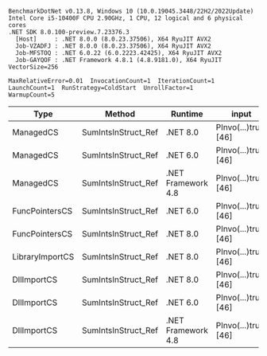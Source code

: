 ```

BenchmarkDotNet v0.13.8, Windows 10 (10.0.19045.3448/22H2/2022Update)
Intel Core i5-10400F CPU 2.90GHz, 1 CPU, 12 logical and 6 physical cores
.NET SDK 8.0.100-preview.7.23376.3
  [Host]     : .NET 8.0.0 (8.0.23.37506), X64 RyuJIT AVX2
  Job-VZADFJ : .NET 8.0.0 (8.0.23.37506), X64 RyuJIT AVX2
  Job-MFSTOQ : .NET 6.0.22 (6.0.2223.42425), X64 RyuJIT AVX2
  Job-GAYQOF : .NET Framework 4.8.1 (4.8.9181.0), X64 RyuJIT VectorSize=256

MaxRelativeError=0.01  InvocationCount=1  IterationCount=1  
LaunchCount=1  RunStrategy=ColdStart  UnrollFactor=1  
WarmupCount=5  

```
| Type            | Method              | Runtime            | input                | Mean        | Error | Median      | Min         | Max         | Allocated |
|---------------- |-------------------- |------------------- |--------------------- |------------:|------:|------------:|------------:|------------:|----------:|
| ManagedCS       | SumIntsInStruct_Ref | .NET 8.0           | PInvo(...)truct [46] |    376.6 μs |    NA |    376.6 μs |    376.6 μs |    376.6 μs |     400 B |
| ManagedCS       | SumIntsInStruct_Ref | .NET 6.0           | PInvo(...)truct [46] |    378.2 μs |    NA |    378.2 μs |    378.2 μs |    378.2 μs |     640 B |
| ManagedCS       | SumIntsInStruct_Ref | .NET Framework 4.8 | PInvo(...)truct [46] |    551.3 μs |    NA |    551.3 μs |    551.3 μs |    551.3 μs |         - |
| FuncPointersCS  | SumIntsInStruct_Ref | .NET 6.0           | PInvo(...)truct [46] | 30,892.7 μs |    NA | 30,892.7 μs | 30,892.7 μs | 30,892.7 μs |     640 B |
| FuncPointersCS  | SumIntsInStruct_Ref | .NET 8.0           | PInvo(...)truct [46] | 30,990.2 μs |    NA | 30,990.2 μs | 30,990.2 μs | 30,990.2 μs |     400 B |
| LibraryImportCS | SumIntsInStruct_Ref | .NET 8.0           | PInvo(...)truct [46] | 31,390.8 μs |    NA | 31,390.8 μs | 31,390.8 μs | 31,390.8 μs |     400 B |
| DllImportCS     | SumIntsInStruct_Ref | .NET 8.0           | PInvo(...)truct [46] | 40,988.8 μs |    NA | 40,988.8 μs | 40,988.8 μs | 40,988.8 μs |     400 B |
| DllImportCS     | SumIntsInStruct_Ref | .NET 6.0           | PInvo(...)truct [46] | 41,964.6 μs |    NA | 41,964.6 μs | 41,964.6 μs | 41,964.6 μs |     640 B |
| DllImportCS     | SumIntsInStruct_Ref | .NET Framework 4.8 | PInvo(...)truct [46] | 42,200.0 μs |    NA | 42,200.0 μs | 42,200.0 μs | 42,200.0 μs |         - |
